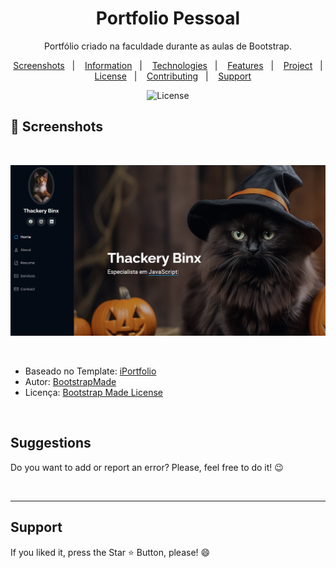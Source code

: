 <h1 align="center"> Portfolio Pessoal </h1> 

<p align="center">Portfólio criado na faculdade durante as aulas de Bootstrap.</p>

<p align="center">  
  <a href="#-screenshots">Screenshots</a>&nbsp;&nbsp;&nbsp;|&nbsp;&nbsp;&nbsp;
  <a href="#-information">Information</a>&nbsp;&nbsp;&nbsp;|&nbsp;&nbsp;&nbsp;
  <a href="#-technologies">Technologies</a>&nbsp;&nbsp;&nbsp;|&nbsp;&nbsp;&nbsp;
  <a href="#-features">Features</a>&nbsp;&nbsp;&nbsp;|&nbsp;&nbsp;&nbsp;
  <a href="#-project">Project</a>&nbsp;&nbsp;&nbsp;|&nbsp;&nbsp;&nbsp;
  <a href="#-license">License</a>&nbsp;&nbsp;&nbsp;|&nbsp;&nbsp;&nbsp;
  <a href="#-contributing">Contributing</a>&nbsp;&nbsp;&nbsp;|&nbsp;&nbsp;&nbsp;
  <a href="#support">Support</a>  
</p>

<p align="center">
  <img alt="License" src="https://img.shields.io/static/v1?label=license&message=MIT&color=c920c9&labelColor=000000">
</p>

## 📸 Screenshots

<br>

<p align="center">

<img src="assets/img/portfolio-faculdade.png" alt="Imagem do Portfólio"> 

</p>

<br>

* Baseado no Template: [iPortfolio](https://bootstrapmade.com/iportfolio-bootstrap-portfolio-websites-template/)
* Autor: [BootstrapMade](BootstrapMade.com)
* Licença: [Bootstrap Made License](https://bootstrapmade.com/license/)


<br>


<h2> Suggestions </h2>
<p> Do you want to add or report an error? Please, feel free to do it! 😉 </p>

<br>
<hr>
<h2> Support </h2>
<p> If you liked it, press the Star ⭐ Button, please! 😄 </p>
